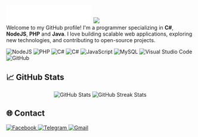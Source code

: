 ![header](https://raw.githubusercontent.com/phuc1dev/phuc1dev/main/assets/svg/header.svg)
![](https://komarev.com/ghpvc/?username=phuc1dev&label=PROFILE+VIEWS&abbreviated=true)  
Welcome to my GitHub profile! I'm a programmer specializing in **C#**, **NodeJS**, **PHP** and **Java**. I love building scalable web applications, exploring new technologies, and contributing to open-source projects.

![NodeJS](https://img.shields.io/badge/-NodeJS-339933?style=flat&logo=node.js&logoColor=white)
![PHP](https://img.shields.io/badge/-PHP-777BB4?style=flat&logo=php&logoColor=white)
![C#](https://img.shields.io/badge/-C%23-239120?style=flat&logo=csharp&logoColor=white)
![C#](https://img.shields.io/badge/-C%23-239120?style=flat&logo=csharp&logoColor=white)
![JavaScript](https://img.shields.io/badge/-JavaScript-F7DF1E?style=flat&logo=javascript&logoColor=black)
![MySQL](https://img.shields.io/badge/-MySQL-0e44e8?style=flat&logo=mysql&logoColor=white)
![Visual Studio Code](https://img.shields.io/badge/-VS%20Code-007ACC?style=flat&logo=visual-studio-code&logoColor=white)
![GitHub](https://img.shields.io/badge/-GitHub-181717?style=flat&logo=github&logoColor=white)

## 📈 GitHub Stats
<div align="center">
  <img src="https://github-readme-stats.vercel.app/api?username=phuc1dev&show_icons=true&theme=transparent" alt="GitHub Stats"/>
  <img src="https://github-readme-streak-stats.herokuapp.com/?user=phuc1dev&theme=transparent" alt="GitHub Streak Stats"/>
</div>

## 🌐 Contact
<p align="left">
  <a href="https://fb.com/phuc1dev" target="_blank">
    <img src="https://img.shields.io/badge/-Facebook-0866FF?style=flat&logo=facebook&logoColor=white" alt="Facebook"/>
  </a>

  <a href="https://t.me/phuc1dev" target="_blank">
    <img src="https://img.shields.io/badge/-Telegram-0088cc?style=flat&logo=telegram&logoColor=white" alt="Telegram"/>
  </a>

  <a href="mailto:xyz.junomc@gmail.com" target="_blank">
    <img src="https://img.shields.io/badge/-Email-D14836?style=flat&logo=gmail&logoColor=white" alt="Gmail"/>
  </a>
</p>
